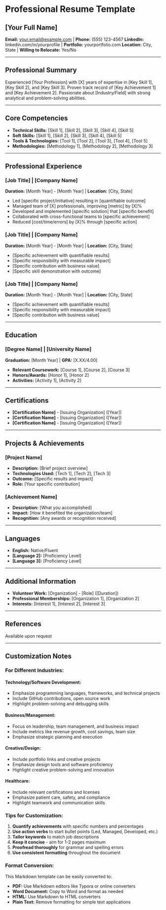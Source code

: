# Professional Resume Template

## [Your Full Name]

**Email:** your.email@example.com | **Phone:** (555) 123-4567
**LinkedIn:** linkedin.com/in/yourprofile | **Portfolio:** yourportfolio.com
**Location:** City, State | **Willing to Relocate:** Yes/No

---

## Professional Summary

Experienced [Your Profession] with [X] years of expertise in [Key Skill 1], [Key Skill 2], and [Key Skill 3]. Proven track record of [Key Achievement 1] and [Key Achievement 2]. Passionate about [Industry/Field] with strong analytical and problem-solving abilities.

---

## Core Competencies

- **Technical Skills:** [Skill 1], [Skill 2], [Skill 3], [Skill 4], [Skill 5]
- **Soft Skills:** [Skill 1], [Skill 2], [Skill 3], [Skill 4], [Skill 5]
- **Tools & Technologies:** [Tool 1], [Tool 2], [Tool 3], [Tool 4], [Tool 5]
- **Methodologies:** [Methodology 1], [Methodology 2], [Methodology 3]

---

## Professional Experience

### [Job Title] | [Company Name]

**Duration:** [Month Year] - [Month Year] | **Location:** [City, State]

- Led [specific project/initiative] resulting in [quantifiable outcome]
- Managed team of [X] professionals, improving [metric] by [X]%
- Developed and implemented [specific solution] that [specific benefit]
- Collaborated with cross-functional teams to [specific achievement]
- Reduced [cost/time/errors] by [X]% through [specific action]

### [Job Title] | [Company Name]

**Duration:** [Month Year] - [Month Year] | **Location:** [City, State]

- [Specific achievement with quantifiable results]
- [Specific responsibility with measurable impact]
- [Specific contribution with business value]
- [Specific skill demonstration with outcome]

### [Job Title] | [Company Name]

**Duration:** [Month Year] - [Month Year] | **Location:** [City, State]

- [Specific achievement with quantifiable results]
- [Specific responsibility with measurable impact]
- [Specific contribution with business value]

---

## Education

### [Degree Name] | [University Name]

**Graduation:** [Month Year] | **GPA:** [X.XX/4.00]

- **Relevant Coursework:** [Course 1], [Course 2], [Course 3]
- **Honors/Awards:** [Honor 1], [Honor 2]
- **Activities:** [Activity 1], [Activity 2]

---

## Certifications

- **[Certification Name]** - [Issuing Organization] ([Year])
- **[Certification Name]** - [Issuing Organization] ([Year])
- **[Certification Name]** - [Issuing Organization] ([Year])

---

## Projects & Achievements

### [Project Name]

- **Description:** [Brief project overview]
- **Technologies Used:** [Tech 1], [Tech 2], [Tech 3]
- **Outcome:** [Specific results and impact]
- **Role:** [Your specific contribution]

### [Achievement Name]

- **Description:** [What you accomplished]
- **Impact:** [How it benefited the organization/team]
- **Recognition:** [Any awards or recognition received]

---

## Languages

- **English:** Native/Fluent
- **[Language 2]:** [Proficiency Level]
- **[Language 3]:** [Proficiency Level]

---

## Additional Information

- **Volunteer Work:** [Organization] - [Role] ([Duration])
- **Professional Memberships:** [Organization 1], [Organization 2]
- **Interests:** [Interest 1], [Interest 2], [Interest 3]

---

## References

Available upon request

---

## Customization Notes

### For Different Industries:

#### **Technology/Software Development:**

- Emphasize programming languages, frameworks, and technical projects
- Include GitHub contributions, open source work
- Highlight problem-solving and debugging skills

#### **Business/Management:**

- Focus on leadership, team management, and business impact
- Include metrics like revenue growth, cost savings, team size
- Emphasize strategic planning and execution

#### **Creative/Design:**

- Include portfolio links and creative projects
- Emphasize design tools and software proficiency
- Highlight creative problem-solving and innovation

#### **Healthcare:**

- Include relevant certifications and licenses
- Emphasize patient care, safety, and compliance
- Highlight teamwork and communication skills

### Tips for Customization:

1. **Quantify achievements** with specific numbers and percentages
2. **Use action verbs** to start bullet points (Led, Managed, Developed, etc.)
3. **Tailor keywords** to match job descriptions
4. **Keep it concise** - aim for 1-2 pages maximum
5. **Proofread thoroughly** for grammar and spelling errors
6. **Use consistent formatting** throughout the document

### Format Conversion:

This Markdown template can be easily converted to:

- **PDF:** Use Markdown editors like Typora or online converters
- **Word Document:** Copy to Word and format as needed
- **HTML:** Use Markdown to HTML converters
- **Plain Text:** Remove formatting for simple text applications
